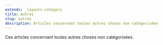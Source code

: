 ```yaml
---
extends: _layouts.category
title: Autres
slug: autres
description: Articles concernant toutes autres choses non catégorisées.
---
```


Ces articles concernant toutes autres choses non catégorisées.
